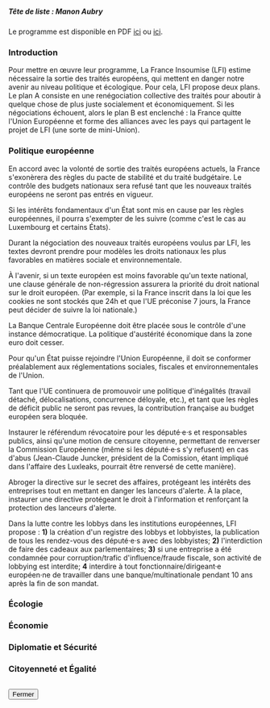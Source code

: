##### Tête de liste : Manon Aubry

Le programme est disponible en PDF [ici](https://lafranceinsoumise.fr/actualites/elections-europeennes/lavenir-en-commun-en-europe-aussi/) ou [ici](programmes/ProgrammeEuropeInsoumise.pdf).

### Introduction
Pour mettre en œuvre leur programme, La France Insoumise (LFI) estime nécessaire la sortie des traités européens, qui mettent en danger notre avenir au niveau politique et écologique. Pour cela, LFI propose deux plans. Le plan A consiste en une renégociation collective des traités pour aboutir à quelque chose de plus juste socialement et économiquement. Si les négociations échouent, alors le plan B est enclenché : la France quitte l'Union Européenne et forme des alliances avec les pays qui partagent le projet de LFI (une sorte de mini-Union).

### Politique européenne

En accord avec la volonté de sortie des traités européens actuels, la France s'exonèrera des règles du pacte de stabilité et du traité budgétaire. Le contrôle des budgets nationaux sera refusé tant que les nouveaux traités européens ne seront pas entrés en vigueur.

Si les intérêts fondamentaux d'un État sont mis en cause par les règles européennes, il pourra s'exempter de les suivre (comme c'est le cas au Luxembourg et certains États).

Durant la négociation des nouveaux traités européens voulus par LFI, les textes devront prendre pour modèles les droits nationaux les plus favorables en matières sociale et environnementale.

À l'avenir, si un texte européen est moins favorable qu'un texte national, une clause générale de non-régression assurera la priorité du droit national sur le droit européen. (Par exemple, si la France inscrit dans la loi que les cookies ne sont stockés que 24h et que l'UE préconise 7 jours, la France peut décider de suivre la loi nationale.)

La Banque Centrale Européenne doit être placée sous le contrôle d'une instance démocratique. La politique d'austérité économique dans la zone euro doit cesser.

Pour qu'un État puisse rejoindre l'Union Européenne, il doit se conformer préalablement aux réglementations sociales, fiscales et environnementales de l'Union.

Tant que l'UE continuera de promouvoir une politique d'inégalités (travail détaché, délocalisations, concurrence déloyale, etc.), et tant que les règles de déficit public ne seront pas revues, la contribution française au budget européen sera bloquée.

Instaurer le référendum révocatoire pour les député·e·s et responsables publics, ainsi qu'une motion de censure citoyenne, permettant de renverser la Commission Européenne (même si les député·e·s s'y refusent) en cas d'abus (Jean-Claude Juncker, président de la Comission, étant impliqué dans l'affaire des Luxleaks, pourrait être renversé de cette manière).

Abroger la directive sur le secret des affaires, protégeant les intérêts des entreprises tout en mettant en danger les lanceurs d'alerte. À la place, instaurer une directive protégeant le droit à l'information et renforçant la protection des lanceurs d'alerte.

Dans la lutte contre les lobbys dans les institutions européennes, LFI propose : **1)** la création d'un registre des lobbys et lobbyistes, la publication de tous les rendez-vous des député·e·s avec des lobbyistes; **2)** l'interdiction de faire des cadeaux aux parlementaires; **3)** si une entreprise a été condamnée pour corruption/trafic d'influence/fraude fiscale, son activité de lobbying est interdite; **4** interdire à tout fonctionnaire/dirigeant·e européen·ne de travailler dans une banque/multinationale pendant 10 ans après la fin de son mandat.

### Écologie



### Économie

### Diplomatie et Sécurité

### Citoyenneté et Égalité

<h2><button class="btn btn-default btn-sm" onclick="lficlose()">Fermer</button></h2>